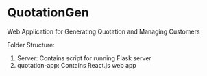 # QuotationGen
Web Application for Generating Quotation and Managing Customers

Folder Structure:
1. Server: Contains script for running Flask server
2. quotation-app: Contains React.js web app

   
